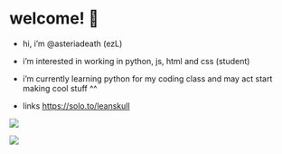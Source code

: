 # welcome! 🩶



-  hi, i’m @asteriadeath (ezL)

  
- i’m interested in working in python, js, html and  css (student)

  
- i’m currently learning python for my coding class and may act start making cool stuff ^^


 - links https://solo.to/leanskull


![](https://komarev.com/ghpvc/?username=your-github-asteriadeath&color=green)



![](https://github-readme-stats.vercel.app/api?username=asteriadeath&show_icons=true&theme=transparent)
